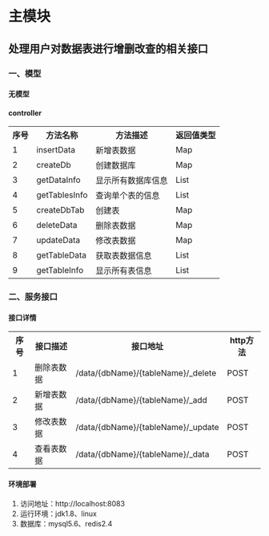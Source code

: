 # 主模块
## 处理用户对数据表进行增删改查的相关接口

### 一、模型
#### 无模型

#### controller
<table>
  <tr>
    <th>序号</th>
    <th>方法名称</th>
    <th>方法描述</th>
    <th>返回值类型</th>
  </tr>
  <tr>
    <td>1</td>
    <td>insertData</td>
    <td>新增表数据</td>
    <td>Map</td>
  </tr>
  <tr>
    <td>2</td>
    <td>createDb</td>
    <td>创建数据库</td>
    <td>Map</td>
  </tr>
  <tr>
    <td>3</td>
    <td>getDataInfo</td>
    <td>显示所有数据库信息</td>
    <td>List</td>
  </tr>
  <tr>
    <td>4</td>
    <td>getTablesInfo</td>
    <td>查询单个表的信息</td>
    <td>List</td>
  </tr>  
  <tr>
    <td>5</td>
    <td>createDbTab</td>
    <td>创建表</td>
    <td>Map</td>
  </tr>
  <tr>
    <td>6</td>
    <td>deleteData</td>
    <td>删除表数据</td>
    <td>Map</td>
  </tr>
  <tr>
    <td>7</td>
    <td>updateData</td>
    <td>修改表数据</td>
    <td>Map</td>
  </tr>
  <tr>
    <td>8</td>
    <td>getTableData</td>
    <td>获取表数据信息</td>
    <td>List</td>
  </tr>
  <tr>
    <td>9</td>
    <td>getTableInfo</td>
    <td>显示所有表信息</td>
    <td>List</td>
  </tr>
</table>


### 二、服务接口
#### 接口详情
<table>
  <tr>
    <th>序号</th>
    <th>接口描述</th>
    <th>接口地址</th>
    <th>http方法</th>
  </tr>
  <tr>
    <td>1</td>
    <td>删除表数据</td>
    <td>/data/{dbName}/{tableName}/_delete</td>
    <td>POST</td>
  </tr> 
  <tr>
    <td>2</td>
    <td>新增表数据</td>
    <td>/data/{dbName}/{tableName}/_add</td>
    <td>POST</td>
  </tr>
  <tr>
    <td>3</td>
    <td>修改表数据</td>
    <td>/data/{dbName}/{tableName}/_update</td>
    <td>POST</td>
  </tr>
  <tr>
    <td>4</td>
    <td>查看表数据</td>
    <td>/data/{dbName}/{tableName}/_data</td>
    <td>POST</td>
  </tr>
</table>

#### 环境部署
  1. 访问地址：http://localhost:8083
  2. 运行环境：jdk1.8、linux
  3. 数据库：mysql5.6、redis2.4
